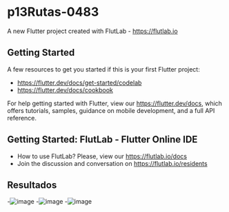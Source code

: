 # p13Rutas-0483

A new Flutter project created with FlutLab - https://flutlab.io

## Getting Started

A few resources to get you started if this is your first Flutter project:

- https://flutter.dev/docs/get-started/codelab
- https://flutter.dev/docs/cookbook

For help getting started with Flutter, view our
https://flutter.dev/docs, which offers tutorials,
samples, guidance on mobile development, and a full API reference.

## Getting Started: FlutLab - Flutter Online IDE

- How to use FlutLab? Please, view our https://flutlab.io/docs
- Join the discussion and conversation on https://flutlab.io/residents

## Resultados
-![image](https://github.com/lgLara09/p13-Rutas-6J-0483/assets/143548080/5309e6ce-20af-4729-a492-d380d9651b72)
-![image](https://github.com/lgLara09/p13-Rutas-6J-0483/assets/143548080/bf2f2625-97b0-42d2-9243-a5419085c324)
-![image](https://github.com/lgLara09/p13-Rutas-6J-0483/assets/143548080/36187c91-dcc0-4503-b66b-ebc3c5c79814)


